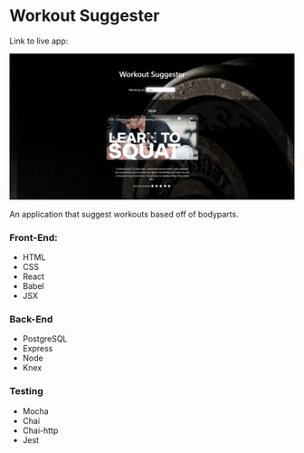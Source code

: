 # Workout Suggester


Link to live app: 

![Workout Suggester screenshot](workout-suggester-screenshot.PNG)



An application that suggest workouts based off of bodyparts. 

          
### Front-End:
* HTML
* CSS
* React
* Babel
* JSX
  
### Back-End
* PostgreSQL
* Express
* Node
* Knex

### Testing
* Mocha
* Chai
* Chai-http
* Jest

